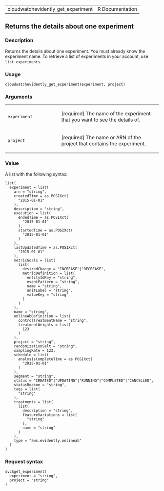 <table style="width: 100%;">
<tbody>
<tr class="odd">
<td>cloudwatchevidently_get_experiment</td>
<td style="text-align: right;">R Documentation</td>
</tr>
</tbody>
</table>

## Returns the details about one experiment

### Description

Returns the details about one experiment. You must already know the
experiment name. To retrieve a list of experiments in your account, use
`list_experiments`.

### Usage

    cloudwatchevidently_get_experiment(experiment, project)

### Arguments

<table>
<colgroup>
<col style="width: 35%" />
<col style="width: 65%" />
</colgroup>
<tbody>
<tr class="odd">
<td><code
id="cloudwatchevidently_get_experiment_:_experiment">experiment</code></td>
<td><p>[required] The name of the experiment that you want to see the
details of.</p></td>
</tr>
<tr class="even">
<td><code
id="cloudwatchevidently_get_experiment_:_project">project</code></td>
<td><p>[required] The name or ARN of the project that contains the
experiment.</p></td>
</tr>
</tbody>
</table>

### Value

A list with the following syntax:

    list(
      experiment = list(
        arn = "string",
        createdTime = as.POSIXct(
          "2015-01-01"
        ),
        description = "string",
        execution = list(
          endedTime = as.POSIXct(
            "2015-01-01"
          ),
          startedTime = as.POSIXct(
            "2015-01-01"
          )
        ),
        lastUpdatedTime = as.POSIXct(
          "2015-01-01"
        ),
        metricGoals = list(
          list(
            desiredChange = "INCREASE"|"DECREASE",
            metricDefinition = list(
              entityIdKey = "string",
              eventPattern = "string",
              name = "string",
              unitLabel = "string",
              valueKey = "string"
            )
          )
        ),
        name = "string",
        onlineAbDefinition = list(
          controlTreatmentName = "string",
          treatmentWeights = list(
            123
          )
        ),
        project = "string",
        randomizationSalt = "string",
        samplingRate = 123,
        schedule = list(
          analysisCompleteTime = as.POSIXct(
            "2015-01-01"
          )
        ),
        segment = "string",
        status = "CREATED"|"UPDATING"|"RUNNING"|"COMPLETED"|"CANCELLED",
        statusReason = "string",
        tags = list(
          "string"
        ),
        treatments = list(
          list(
            description = "string",
            featureVariations = list(
              "string"
            ),
            name = "string"
          )
        ),
        type = "aws.evidently.onlineab"
      )
    )

### Request syntax

    svc$get_experiment(
      experiment = "string",
      project = "string"
    )
